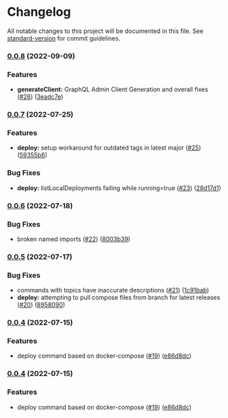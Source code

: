 # Changelog

All notable changes to this project will be documented in this file. See [standard-version](https://github.com/conventional-changelog/standard-version) for commit guidelines.

### [0.0.8](https://github.com/ConduitPlatform/CLI/compare/v0.0.7...v0.0.8) (2022-09-09)


### Features

* **generateClient:** GraphQL Admin Client Generation and overall fixes ([#26](https://github.com/ConduitPlatform/CLI/issues/26)) ([3eadc7e](https://github.com/ConduitPlatform/CLI/commit/3eadc7e43229f3c8e107ae957b43b73db664e2ee))

### [0.0.7](https://github.com/ConduitPlatform/CLI/compare/v0.0.6...v0.0.7) (2022-07-25)


### Features

* **deploy:** setup workaround for outdated tags in latest major ([#25](https://github.com/ConduitPlatform/CLI/issues/25)) ([59355b6](https://github.com/ConduitPlatform/CLI/commit/59355b642f015d71096a857ee7c762521418faca))


### Bug Fixes

* **deploy:** listLocalDeployments failing while running=true ([#23](https://github.com/ConduitPlatform/CLI/issues/23)) ([28d17d1](https://github.com/ConduitPlatform/CLI/commit/28d17d1ce9764845176d8466e812b83ae70b30e3))

### [0.0.6](https://github.com/ConduitPlatform/CLI/compare/v0.0.5...v0.0.6) (2022-07-18)


### Bug Fixes

* broken named imports ([#22](https://github.com/ConduitPlatform/CLI/issues/22)) ([8003b39](https://github.com/ConduitPlatform/CLI/commit/8003b3959ecd28ba7e30d1cc6b1a3b116693592a))

### [0.0.5](https://github.com/ConduitPlatform/CLI/compare/v0.0.4...v0.0.5) (2022-07-17)


### Bug Fixes

* commands with topics have inaccurate descriptions ([#21](https://github.com/ConduitPlatform/CLI/issues/21)) ([1c91bab](https://github.com/ConduitPlatform/CLI/commit/1c91bab07f211288900c94b3a4d51094444ac50f))
* **deploy:** attempting to pull compose files from branch for latest releases ([#20](https://github.com/ConduitPlatform/CLI/issues/20)) ([8958090](https://github.com/ConduitPlatform/CLI/commit/8958090e603454831045c5cddf8cb171a51da72c))

### [0.0.4](https://github.com/ConduitPlatform/CLI/compare/v0.0.3...v0.0.4) (2022-07-15)


### Features

* deploy command based on docker-compose ([#19](https://github.com/ConduitPlatform/CLI/issues/19)) ([e86d8dc](https://github.com/ConduitPlatform/CLI/commit/e86d8dc3d8baa84965c60d32d18eba9e778c478a))

### [0.0.4](https://github.com/ConduitPlatform/CLI/compare/v0.0.3...v0.0.4) (2022-07-15)


### Features

* deploy command based on docker-compose ([#19](https://github.com/ConduitPlatform/CLI/issues/19)) ([e86d8dc](https://github.com/ConduitPlatform/CLI/commit/e86d8dc3d8baa84965c60d32d18eba9e778c478a))
